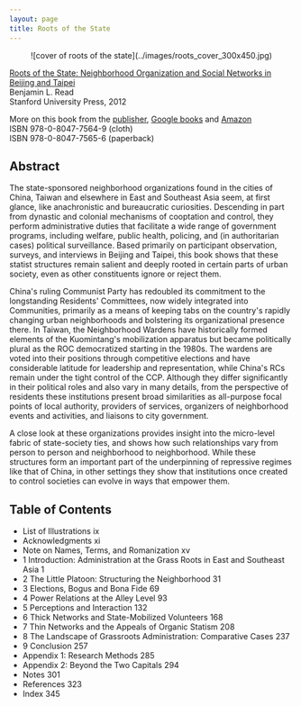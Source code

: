 ```yaml
---
layout: page
title: Roots of the State
---
```

<div style="text-align:center" markdown="1">
![cover of roots of the state](../images/roots_cover_300x450.jpg)
</div>

<u>Roots of the State: Neighborhood Organization and Social Networks in Beijing and Taipei</u>  
Benjamin L. Read  
Stanford University Press, 2012

More on this book from the [publisher](http://www.sup.org/book.cgi?id=18646), [Google books](http://books.google.com/books/about/Roots_of_the_State.html?id=21_POQoSP4oC) and [Amazon](http://www.amazon.com/Roots-State-Neighborhood-Organization-Contemporary/dp/0804775656)  
ISBN 978-0-8047-7564-9 (cloth)  
ISBN 978-0-8047-7565-6 (paperback)

## Abstract

The state-sponsored neighborhood organizations found in the cities of China, Taiwan and elsewhere in East and Southeast Asia seem, at first glance, like anachronistic and bureaucratic curiosities. Descending in part from dynastic and colonial mechanisms of cooptation and control, they perform administrative duties that facilitate a wide range of government programs, including welfare, public health, policing, and (in authoritarian cases) political surveillance. Based primarily on participant observation, surveys, and interviews in Beijing and Taipei, this book shows that these statist structures remain salient and deeply rooted in certain parts of urban society, even as other constituents ignore or reject them.

China's ruling Communist Party has redoubled its commitment to the longstanding Residents' Committees, now widely integrated into Communities, primarily as a means of keeping tabs on the country's rapidly changing urban neighborhoods and bolstering its organizational presence there. In Taiwan, the Neighborhood Wardens have historically formed elements of the Kuomintang's mobilization apparatus but became politically plural as the ROC democratized starting in the 1980s. The wardens are voted into their positions through competitive elections and have considerable latitude for leadership and representation, while China's RCs remain under the tight control of the CCP. Although they differ significantly in their political roles and also vary in many details, from the perspective of residents these institutions present broad similarities as all-purpose focal points of local authority, providers of services, organizers of neighborhood events and activities, and liaisons to city government.

A close look at these organizations provides insight into the micro-level fabric of state-society ties, and shows how such relationships vary from person to person and neighborhood to neighborhood. While these structures form an important part of the underpinning of repressive regimes like that of China, in other settings they show that institutions once created to control societies can evolve in ways that empower them.

## Table of Contents

+ List of Illustrations ix
+ Acknowledgments xi
+ Note on Names, Terms, and Romanization xv
+ 1 Introduction: Administration at the Grass Roots in East and Southeast Asia 1
+ 2 The Little Platoon: Structuring the Neighborhood 31
+ 3 Elections, Bogus and Bona Fide 69
+ 4 Power Relations at the Alley Level 93
+ 5 Perceptions and Interaction 132
+ 6 Thick Networks and State-Mobilized Volunteers 168
+ 7 Thin Networks and the Appeals of Organic Statism 208
+ 8 The Landscape of Grassroots Administration: Comparative Cases 237
+ 9 Conclusion 257
+ Appendix 1: Research Methods 285
+ Appendix 2: Beyond the Two Capitals 294
+ Notes 301
+ References 323
+ Index 345
